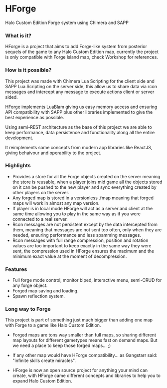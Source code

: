 # HForge
Halo Custom Edition Forge system using Chimera and SAPP

### What is it?
HForge is a project that aims to add Forge-like system from posterior sequels of the game to any Halo Custom Edition map, currently the project is only compatible with Forge Island map, check Workshop for references.

### How is it possible?
This project was made with Chimera Lua Scripting for the client side and SAPP Lua Scripting on the server side, this allow us to share data via rcon messages and intercept any message to execute actions client or server sided.

HForge implements LuaBlam giving us easy memory access and ensuring API compatibility with SAPP plus other libraries implemented to give the best experience as possible.

Using semi-REST architecture as the base of this project we are able to keep performance, data persistence and functionality along all the entire development.

It reimplements some concepts from modern app libraries like ReactJS, giving behaivour and operability to the project.

### Highlights
- Provides a store for all the Forge objects created on the server meaning the store is reusable, when a player joins mid game all the objects stored on it can be pushed to the new player and sync everything created by other players on the server.
- Any forged map is stored in a versionless .fmap meaning that forged maps will work in almost any map version.
- If player is in local mode HForge will act as a server and client at the same time allowing you to play in the same way as if you were connected to a real server.
- Rcon messages are not persistent except by the data intercepted from them, meaning that messages are not sent too often, only when they are needed, ensuring performance and less spamming messages.
- Rcon messages with full range compression, position and rotation values are too important to keep exactly in the same way they were sent, the compression used in HForge ensures the maximum and the minimum exact value at the moment of decompression.

### Features
- Full forge mode control, monitor biped, interactive menu, semi-CRUD for any forge object.
- Forged map saving and loading.
- Spawn reflection system.

### Long way to Forge
This project is part of something just much bigger than adding one map with Forge to a game like Halo Custom Edition.

- Forged maps are tons way smaller than full maps, so sharing different map layouts for different gametypes means fast on demand maps.
But we need a place to keep those forged maps... ;)

-  If any other map would have HForge compatibility... as Gangstarr said: "infinite skills create miracles".

- HForge is now an open source project for anything your mind can create, with HForge came different concepts and libraries to help you to expand Halo Custom Edition.

